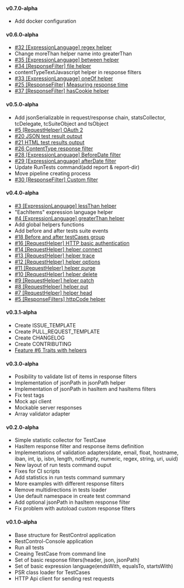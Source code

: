 #### v0.7.0-alpha
* Add docker configuration

#### v0.6.0-alpha
* [\#32 [ExpressionLanguage] regex helper](https://github.com/rest-control/rest-control/issues/32)
* Change moreThan helper name into greaterThan
* [\#35 [ExpressionLanguage] between helper](https://github.com/rest-control/rest-control/issues/35)
* [\#34 [ResponseFilter] file helper](https://github.com/rest-control/rest-control/issues/34)
* contentTypeTextJavascript helper in response filters
* [\#33 [ExpressionLanguage] oneOf helper](https://github.com/rest-control/rest-control/issues/33)
* [\#25 [ResponseFilter] Measuring response time](https://github.com/rest-control/rest-control/issues/25)
* [\#37 [ResponseFilter] hasCookie helper](https://github.com/rest-control/rest-control/issues/37)

#### v0.5.0-alpha
* Add jsonSerializable in request/response chain, statsCollector, tcDelegate, tcSuiteObject and tsObject
* [\#5 [RequestHelper] OAuth 2](https://github.com/rest-control/rest-control/issues/15)
* [\#20 JSON test result output](https://github.com/rest-control/rest-control/issues/20)
* [\#21 HTML test results output](https://github.com/rest-control/rest-control/issues/21)
* [\#26 ContentType response filter](https://github.com/rest-control/rest-control/issues/26)
* [\#28 [ExpressionLanguage] BeforeDate filter](https://github.com/rest-control/rest-control/issues/28)
* [\#29 [ExpressionLanguage] afterDate filter](https://github.com/rest-control/rest-control/issues/29)
* Update RunTests command(add report & report-dir)
* Move pipeline creating process
* [\#30 [ResponseFilter] Custom filter](https://github.com/rest-control/rest-control/issues/30)

#### v0.4.0-alpha
* [\#3 [ExpressionLanguage] lessThan helper](https://github.com/rest-control/rest-control/issues/3)
* "EachItems" expression language helper
* [\#4 [ExpressionLanguage] greaterThan helper](https://github.com/rest-control/rest-control/issues/4)
* Add global helpers functions
* Add before and after tests suite events
* [\#18 Before and after testCases group](https://github.com/rest-control/rest-control/issues/18)
* [\#16 [RequestHelper] HTTP basic authentication](https://github.com/rest-control/rest-control/issues/16)
* [\#14 [RequestHelper] helper connect](https://github.com/rest-control/rest-control/issues/14)
* [\#13 [RequestHelper] helper trace](https://github.com/rest-control/rest-control/issues/13)
* [\#12 [RequestHelper] helper options](https://github.com/rest-control/rest-control/issues/12)
* [\#11 [RequestHelper] helper purge](https://github.com/rest-control/rest-control/issues/11)
* [\#10 [RequestHelper] helper delete](https://github.com/rest-control/rest-control/issues/10)
* [\#9 [RequestHelper] helper patch](https://github.com/rest-control/rest-control/issues/9)
* [\#8 [RequestHelper] helper put](https://github.com/rest-control/rest-control/issues/8)
* [\#7 [RequestHelper] helper head](https://github.com/rest-control/rest-control/issues/7)
* [\#5 [ResponseFilters] httpCode helper](https://github.com/rest-control/rest-control/issues/5)

#### v0.3.1-alpha
* Create ISSUE_TEMPLATE
* Create PULL_REQUEST_TEMPLATE
* Create CHANGELOG
* Create CONTRIBUTING
* [Feature #6 Traits with helpers](https://github.com/rest-control/rest-control/issues/6) 

#### v0.3.0-alpha
*  Posibility to validate list of items in response filters
*  Implementation of jsonPath in jsonPath helper
*  Implementation of jsonPath in hasItem and hasItems filters
*  Fix test tags
*  Mock api client
*  Mockable server responses
*  Array validator adapter

#### v0.2.0-alpha
 *  Simple statistic collector for TestCase
 *  HasItem response filter and response items definition
 *  Implementations of validation adapters(date, email, float, hostname, iban, int, ip, isbn, length, notEmpty, numeric, regex, string, uri, uuid)
 *  New layout of run tests command ouput
 *  Fixes for CI scripts
 *  Add statistics in run tests command summary
 *  More examples with different response filters
 *  Remove multidirections in tests loader
 *  Use default namespace in create test command
 *  Add optional jsonPath in hasItem response filter
 *  Fix problem with autoload custom response filters

#### v0.1.0-alpha
 *  Base structure for RestControl application
 *  RestControl-Console application
   *  Run all tests
   *  Creaing TestCase from command line
 *  Set of basic response filters(header, json, jsonPath)
 *  Set of basic expression language(endsWith, equalsTo, startsWith)
 *  PSR class loader for TestCases
 *  HTTP Api client for sending rest requests